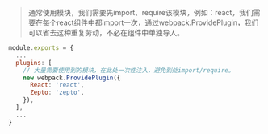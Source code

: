 > 通常使用模块，我们需要先import、require该模块，例如：react，我们需要在每个react组件中都import一次，通过webpack.ProvidePlugin，我们可以省去这种重复劳动，不必在组件中单独导入。

```js
module.exports = {
  ...
  plugins: [
    // 大量需要使用到的模块，在此处一次性注入，避免到处import/require。
    new webpack.ProvidePlugin({
      React: 'react',
      Zepto: 'zepto',
    }),
  ],
  ...
}
```